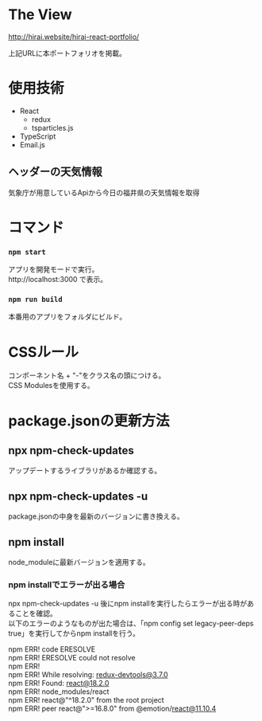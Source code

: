 # The View
http://hirai.website/hirai-react-portfolio/

上記URLに本ポートフォリオを掲載。

# 使用技術
<ul>
  <li>
    React
    <ul>
      <li>redux</li>
      <li>tsparticles.js</li>
    </ul>
  </li>
  <li>TypeScript</li>
  <li>Email.js</li>
</ul>

## ヘッダーの天気情報
気象庁が用意しているApiから今日の福井県の天気情報を取得

# コマンド
### `npm start`

アプリを開発モードで実行。<br>
http://localhost:3000 で表示。

### `npm run build`
本番用のアプリをフォルダにビルド。

# CSSルール
コンポーネント名 + "-"をクラス名の頭につける。<br>
CSS Modulesを使用する。

# package.jsonの更新方法

## npx npm-check-updates
アップデートするライブラリがあるか確認する。

## npx npm-check-updates -u
package.jsonの中身を最新のバージョンに書き換える。

## npm install
node_moduleに最新バージョンを適用する。

### npm installでエラーが出る場合
npx npm-check-updates -u 後にnpm installを実行したらエラーが出る時があることを確認。<br>
以下のエラーのようなものが出た場合は、「npm config set legacy-peer-deps true」を実行してからnpm installを行う。<br>

npm ERR! code ERESOLVE <br>
npm ERR! ERESOLVE could not resolve <br>
npm ERR! <br>
npm ERR! While resolving: redux-devtools@3.7.0 <br>
npm ERR! Found: react@18.2.0 <br>
npm ERR! node_modules/react <br>
npm ERR!   react@"^18.2.0" from the root project <br>
npm ERR!   peer react@">=16.8.0" from @emotion/react@11.10.4
